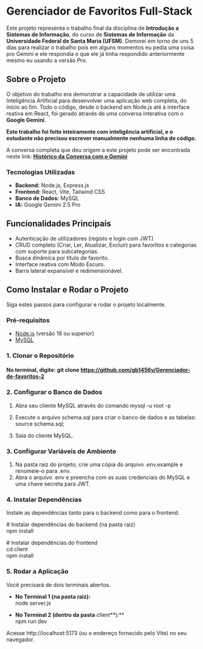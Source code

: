 # **Gerenciador de Favoritos Full-Stack**

Este projeto representa o trabalho final da disciplina de **Introdução a Sistemas de Informação**, do curso de **Sistemas de Informação** da **Universidade Federal de Santa Maria (UFSM)**. Demorei em torno de uns 5 dias para realizar o trabalho pois em alguns momentos eu pedia uma coisa pro Gemini e ele respondia o que ele já tinha respondido anteriormente mesmo eu usando a versão Pro.

## **Sobre o Projeto**

O objetivo do trabalho era demonstrar a capacidade de utilizar uma Inteligência Artificial para desenvolver uma aplicação web completa, do início ao fim. Todo o código, desde o backend em Node.js até à interface reativa em React, foi gerado através de uma conversa interativa com o **Google Gemini**.


**Este trabalho foi feito inteiramente com inteligência artificial, e o estudante não precisou escrever manualmente nenhuma linha de código.**

A conversa completa que deu origem a este projeto pode ser encontrada neste link: [**Histórico da Conversa com o Gemini**](https://g.co/gemini/share/2cc85d689f2e)

### **Tecnologias Utilizadas**

* **Backend:** Node.js, Express.js  
* **Frontend:** React, Vite, Tailwind CSS  
* **Banco de Dados:** MySQL  
* **IA:** Google Gemini 2.5 Pro

## **Funcionalidades Principais**

* Autenticação de utilizadores (registo e login com JWT)  
* CRUD completo (Criar, Ler, Atualizar, Excluir) para favoritos e categorias com suporte para subcategorias.  
* Busca dinâmica por título de favorito.  
* Interface reativa com Modo Escuro.  
* Barra lateral expansível e redimensionável.

## **Como Instalar e Rodar o Projeto**

Siga estes passos para configurar e rodar o projeto localmente.

### **Pré-requisitos**

* [Node.js](https://nodejs.org/) (versão 18 ou superior)  
* [MySQL](https://dev.mysql.com/downloads/mysql/)

### **1. Clonar o Repositório**

#### No terminal, digite:  git clone https://github.com/gb1456v/Gerenciador-de-favoritos-2 

### **2\. Configurar o Banco de Dados**

1. Abra seu cliente MySQL através do comando  mysql \-u root \-p  
2. Execute o arquivo schema.sql para criar o banco de dados e as tabelas:  
   source schema.sql;

3. Saia do cliente MySQL.

### **3\. Configurar Variáveis de Ambiente**

1. Na pasta raiz do projeto, crie uma cópia do arquivo .env.example e renomeie-o para .env.  
2. Abra o arquivo .env e preencha com as suas credenciais do MySQL e uma chave secreta para JWT.

### **4\. Instalar Dependências**

Instale as dependências tanto para o backend como para o frontend.

\# Instalar dependências do backend (na pasta raiz)  
npm install

\# Instalar dependências do frontend  
cd client  
npm install

### **5\. Rodar a Aplicação**

Você precisará de dois terminais abertos.

* **No Terminal 1 (na pasta raiz):**  
  node server.js

* **No Terminal 2 (dentro da pasta** client**):**  
  npm run dev

Acesse http://localhost:5173 (ou o endereço fornecido pelo Vite) no seu navegador.
